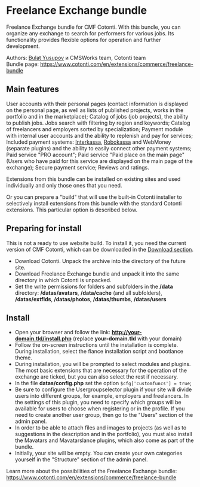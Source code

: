 # Freelance Exchange bundle

Freelance Exchange bundle for CMF Cotonti. With this bundle, you can organize any exchange to search for performers for various jobs. Its  functionality provides flexible options for operation and further development.

Authors: [Bulat Yusupov](https://github.com/devkont) и CMSWorks team, Cotonti team  
Bundle page: https://www.cotonti.com/en/extensions/commerce/freelance-bundle

## Main features

User accounts with their personal pages (contact information is displayed on the personal page, as well as lists of published projects, works in the portfolio and in the marketplace); Catalog of jobs (job projects), the ability to publish jobs. Jobs search with filtering by region and keywords; Catalog of freelancers and employers sorted by specialization; Payment module with internal user accounts and the ability to replenish and pay for services; Included payment systems: [Interkassa](https://interkassa.com/), [Robokassa](https://robokassa.com/) and WebMoney (separate plugins) and the ability to easily connect other payment systems; Paid service "PRO account"; Paid service "Paid place on the main page" (Users who have paid for this service are displayed on the main page of the exchange); Secure payment service; Reviews and ratings.

Extensions from this bundle can be installed on existing sites and used individually and only those ones that you need.

Or you can prepare a "build" that will use the built-in Cotonti installer to selectively install extensions from this bundle with the standard Cotonti extensions. This particular option is described below.

## Preparing for install

This is not a ready to use website build. To install it, you need the current version of CMF Cotonti, which can be downloaded in the [Download section](https://www.cotonti.com/download).

- Download Cotonti. Unpack the archive into the directory of the future site.
- Download Freelance Exchange bundle and unpack it into the same directory in which Cotonti is unpacked.
- Set the write permissions for folders and subfolders in the **/data** directory: **/datas/avatars**, **/data/cache** (and all subfolders), **/datas/extflds**, **/datas/photos**, **/datas/thumbs**, **/datas/users**

## Install

- Open your browser and follow the link: **http://your-domain.tld/install.php** (replace **your-domain.tld** with your domain)
- Follow the on-screen instructions until the installation is complete. During installation, select the flance installation script and bootlance theme.
- During installation, you will be prompted to select modules and plugins. The most basic extensions that are necessary for the operation of the exchange are ticked, but you can also select the rest if necessary.
- In the file **datas/config.php** set the option `$cfg['customfuncs'] = true`;
- Be sure to configure the Usergroupselector plugin if your site will divide users into different groups, for example, employers and freelancers. In the settings of this plugin, you need to specify which groups will be available for users to choose when registering or in the profile. If you need to create another user group, then go to the "Users" section of the admin panel.
- In order to be able to attach files and images to projects (as well as to suggestions in the description and in the portfolio), you must also install the Mavatars and Mavatarslance plugins, which also come as part of the bundle.
- Initially, your site will be empty. You can create your own categories yourself in the "Structure" section of the admin panel.

Learn more about the possibilities of the Freelance Exchange bundle: https://www.cotonti.com/en/extensions/commerce/freelance-bundle

